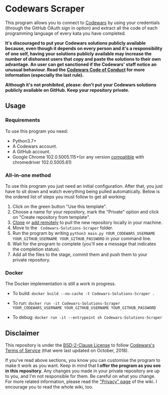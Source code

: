 # Codewars Scraper

This program allows you to connect to [Codewars](https://www.codewars.com) by using your credentials
(through the GitHub OAuth sign in option) and extract all the code of each programming language of
every kata you have completed.

**It's discouraged to put your Codewars solutions publicly available because, even though it depends
on every person and it's a responsibility of one self, having your solutions publicly available may
increase the number of dishonest users that copy and paste the solutions to their own advantage. An user
can get sanctioned if the Codewars' staff notice an unusual behaviour. Read the
[Codewars Code of Conduct](https://docs.codewars.com/community/rules/) for more information (especially
the last rule).**

**Although it's not prohibited, please: don't put your Codewars solutions publicly available on GitHub.
Keep your repository private.**

## Usage

### Requirements

To use this program you need:

- Python3.7+
- A Codewars account.
- A GitHub account.
- Google Chrome 102.0.5005.115+(or any version [compatible](https://sites.google.com/a/chromium.org/chromedriver/downloads/version-selection) with chromedriver 102.0.5005.61)

### All-in-one method

To use this program you just need an initial configuration. After that, you just have to sit down and watch
everything being pulled automatically. Below is the ordered list of steps you must follow to get all working:

1. Click on the green button "Use this template".
2. Choose a name for your repository, mark the "Private" option and click on "Create repository from template".
3. [Clone](https://docs.github.com/en/repositories/creating-and-managing-repositories/cloning-a-repository) or [add remotely](https://docs.github.com/en/get-started/getting-started-with-git/managing-remote-repositories) to pull the new repository locally in your machine.
4. Move to the `
Codewars-Solutions-Scraper` folder.
5. Run the program by writing `python3 main.py YOUR_CODEWARS_USERNAME YOUR_GITHUB_USERNAME YOUR_GITHUB_PASSWORD` in your command line.
6. Wait for the program to complete (you'll see a message that indicates the completion status).
7. Add all the files to the stage, commit them and push them to your private repository.


### Docker

The Docker implementation is still a work in progress.

 - To build: `docker build --no-cache -t Codewars-Solutions-Scraper .`

 - To run: `docker run -it Codewars-Solutions-Scraper YOUR_CODEWARS_USERNAME YOUR_GITHUB_USERNAME YOUR_GITHUB_PASSWORD`

 - To debug: `docker run -it --entrypoint sh Codewars-Solutions-Scraper`


## Disclaimer

This repository is under the [BSD-2-Clause License](LICENSE) to follow
[Codewars's Terms of Service](https://www.codewars.com/about/terms-of-service) (that were last updated
on October, 2018).

If you've read above sections, you know you can customise the program to make it work as you want. Keep in
mind that **I offer the program as you see in this repository**. Any changes you made in your private repository
are up to you, and I'm not responsible for them. Be careful on what you change. For more related information,
please read the ["Privacy" page](https://github.com/JoseDeFreitas/CodewarsGitHubLogger/wiki/Privacy) of the
wiki. I encourage you to read the whole wiki, too.